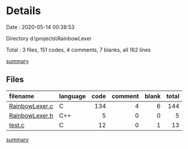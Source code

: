 # Details

Date : 2020-05-14 00:38:53

Directory d:\projects\RainbowLexer

Total : 3 files,  151 codes, 4 comments, 7 blanks, all 162 lines

[summary](results.md)

## Files
| filename | language | code | comment | blank | total |
| :--- | :--- | ---: | ---: | ---: | ---: |
| [RainbowLexer.c](/RainbowLexer.c) | C | 134 | 4 | 6 | 144 |
| [RainbowLexer.h](/RainbowLexer.h) | C++ | 5 | 0 | 0 | 5 |
| [test.c](/test.c) | C | 12 | 0 | 1 | 13 |

[summary](results.md)